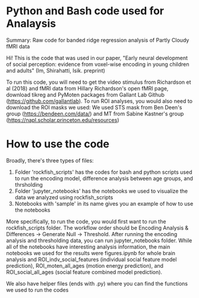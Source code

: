 # Python and Bash code used for Analaysis
Summary: Raw code for banded ridge regression analysis of Partly Cloudy fMRI data

Hi! This is the code that was used in our paper, "Early neural development of social perception: evidence from voxel-wise encoding in young children and adults" (Im, Shirahatti, Isik. preprint)

To run this code, you will need to get the video stimulus from Richardson et al (2018) and fMRI data from Hillary Richardson's open fMRI page, download tikreg and PyMoten packages from Gallant Lab Github (https://github.com/gallantlab).
To run ROI analyses, you would also need to download the ROI masks we used: We used STS mask from Ben Deen's group (https://bendeen.com/data/) and MT from Sabine Kastner's group (https://napl.scholar.princeton.edu/resources)

# How to use the code
Broadly, there's three types of files: 
1) Folder 'rockfish_scripts' has the codes for bash and python scripts used to run the encoding model, difference analysis between age groups, and thrsholding
2) Folder 'jupyter_notebooks' has the notebooks we used to visualize the data we analyzed using rockfish_scripts
3) Notebooks with 'sample' in its name gives you an example of how to use the notebooks

More specifically, to run the code, you would first want to run the rockfish_scripts folder. The workflow order should be Encoding Analysis & Differences -> Generate Null -> Threshold. After running the encoding analysis and thresholding data, you can run jupyter_notebooks folder. While all of the notebooks have interesting analysis information, the main notebooks we used for the results were figures.ipynb for whole brain analysis and ROI_indv_social_features (individual social feature model prediction), ROI_moten_all_ages (motion energy prediction), and ROI_social_all_ages (social feature combined model prediction).

We also have helper files (ends with .py) where you can find the functions we used to run the codes
